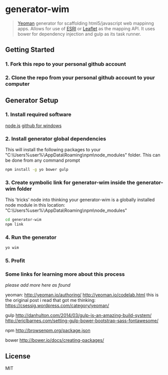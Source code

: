 # generator-wim 

> [Yeoman](http://yeoman.io) generator for scaffolding html5/javascript web mappinng apps.  Allows for use of [ESRI](https://developers.arcgis.com/javascript/) or [Leaflet](http://leafletjs.com/) as the mapping API.   It uses bower for dependency injection and gulp as its task runner.


## Getting Started

### 1.  Fork this repo to your personal github account

### 2.  Clone the repo from your personal github account to your computer

## Generator Setup

### 1.  Install required software 
[node.js](http://nodejs.org)
[github for windows](https://windows.github.com/)

### 2.  Install generator global dependencies
This will install the following packages to your "C:\Users\%user%\AppData\Roaming\npm\node_modules" folder.  This can be done from any command prompt

```bash
npm install -g yo bower gulp
```

### 3.  Create symbolic link for generator-wim inside the generator-wim folder
This 'tricks' node into thinking your generator-wim is a globally installed node module in this location: "C:\Users\%user%\AppData\Roaming\npm\node_modules" 

```bash
cd generator-wim
npm link
```

### 4.  Run the generator

```bash
yo wim
```
### 5.  Profit


### Some links for learning more about this process 
*please add more here as found*

yeoman:
http://yeoman.io/authoring/
http://yeoman.io/codelab.html
this is the original post i read that got me thinking: https://csessig.wordpress.com/category/yeoman/

gulp
http://danhulton.com/2014/03/gulp-js-an-amazing-build-system/
http://ericlbarnes.com/setting-gulp-bower-bootstrap-sass-fontawesome/

npm
http://browsenpm.org/package.json

bower
http://bower.io/docs/creating-packages/

## License

MIT
